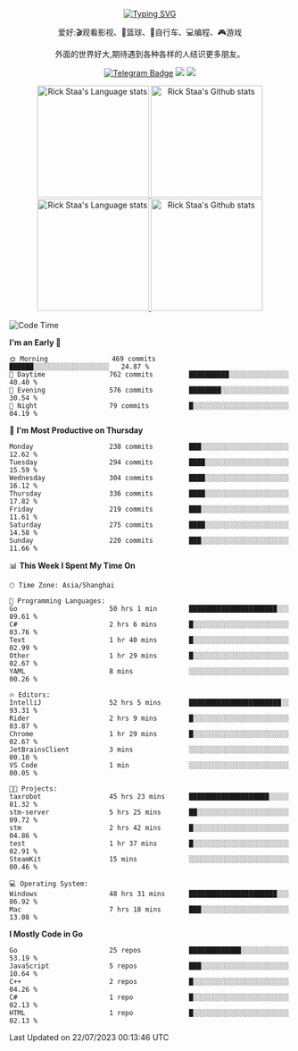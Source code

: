 <div align="center"> 

[![Typing SVG](https://readme-typing-svg.herokuapp.com?size=25&duration=2500&color=eeeeee&vCenter=true&width=200&height=40&lines=Hi+there+%F0%9F%91%8B%F0%9F%8F%BB;I'm+DanBai)](https://git.io/typing-svg)

爱好:🎬观看影视、🏀篮球、🚴自行车、💻编程、🎮游戏

外面的世界好大,期待遇到各种各样的人结识更多朋友。

[![Telegram Badge](https://img.shields.io/badge/-Telegram-blue?style=flat&logo=Telegram&logoColor=white)](https://t.me/danbai9420) 
[![](https://img.shields.io/badge/-Blog-brightgreen?style=flat&logo=Blogger&logoColor=white)](https://p00q.cn)
[![](https://img.shields.io/badge/-Email-red?style=flat&logo=Mail.Ru&logoColor=white)](mailto:danbai@88.com)
</div>

<!-- Light Mode -->
<div align="center"> 
<a href="https://github.com/anuraghazra/github-readme-stats#gh-light-mode-only">
<img height=200 src="https://github-readme-stats.vercel.app/api/top-langs/?username=danbai225&layout=compact&langs_count=10&hide_border=1&role=OWNER,COLLABORATOR#gh-light-mode-only" alt="Rick Staa's Language stats" />
</a>
<a href="https://github.com/anuraghazra/github-readme-stats#gh-light-mode-only">
<img height=200 src="https://github-readme-stats.vercel.app/api?username=danbai225&show_icons=true&count_private=true&line_height=28&hide_border=1&include_all_commits=true&card_width=450&role=OWNER,COLLABORATOR&exclude_repo=github-readme-stats#gh-light-mode-only" alt="Rick Staa's Github stats" />
</a>
</div>

<!-- Dark Mode -->
<div align="center"> 
<a href="https://github.com/anuraghazra/github-readme-stats#gh-dark-mode-only">
<img height=200 src="https://github-readme-stats.vercel.app/api/top-langs/?username=danbai225&layout=compact&langs_count=10&hide_border=1&role=OWNER,COLLABORATOR&theme=github_dark#gh-dark-mode-only" alt="Rick Staa's Language stats" />
</a>
<a href="https://github.com/anuraghazra/github-readme-stats#gh-dark-mode-only">
<img height=200 src="https://github-readme-stats.vercel.app/api?username=danbai225&show_icons=true&count_private=true&line_height=28&hide_border=1&include_all_commits=true&card_width=450&role=OWNER,COLLABORATOR&exclude_repo=github-readme-stats&theme=github_dark#gh-dark-mode-only" alt="Rick Staa's Github stats" />
</a>
</div>

<!--START_SECTION:waka-->
![Code Time](http://img.shields.io/badge/Code%20Time-673%20hrs%2013%20mins-blue)

**I'm an Early 🐤** 

```text
🌞 Morning                469 commits         ██████░░░░░░░░░░░░░░░░░░░   24.87 % 
🌆 Daytime                762 commits         ██████████░░░░░░░░░░░░░░░   40.40 % 
🌃 Evening                576 commits         ████████░░░░░░░░░░░░░░░░░   30.54 % 
🌙 Night                  79 commits          █░░░░░░░░░░░░░░░░░░░░░░░░   04.19 % 
```
📅 **I'm Most Productive on Thursday** 

```text
Monday                   238 commits         ███░░░░░░░░░░░░░░░░░░░░░░   12.62 % 
Tuesday                  294 commits         ████░░░░░░░░░░░░░░░░░░░░░   15.59 % 
Wednesday                304 commits         ████░░░░░░░░░░░░░░░░░░░░░   16.12 % 
Thursday                 336 commits         ████░░░░░░░░░░░░░░░░░░░░░   17.82 % 
Friday                   219 commits         ███░░░░░░░░░░░░░░░░░░░░░░   11.61 % 
Saturday                 275 commits         ████░░░░░░░░░░░░░░░░░░░░░   14.58 % 
Sunday                   220 commits         ███░░░░░░░░░░░░░░░░░░░░░░   11.66 % 
```


📊 **This Week I Spent My Time On** 

```text
🕑︎ Time Zone: Asia/Shanghai

💬 Programming Languages: 
Go                       50 hrs 1 min        ██████████████████████░░░   89.61 % 
C#                       2 hrs 6 mins        █░░░░░░░░░░░░░░░░░░░░░░░░   03.76 % 
Text                     1 hr 40 mins        █░░░░░░░░░░░░░░░░░░░░░░░░   02.99 % 
Other                    1 hr 29 mins        █░░░░░░░░░░░░░░░░░░░░░░░░   02.67 % 
YAML                     8 mins              ░░░░░░░░░░░░░░░░░░░░░░░░░   00.26 % 

🔥 Editors: 
IntelliJ                 52 hrs 5 mins       ███████████████████████░░   93.31 % 
Rider                    2 hrs 9 mins        █░░░░░░░░░░░░░░░░░░░░░░░░   03.87 % 
Chrome                   1 hr 29 mins        █░░░░░░░░░░░░░░░░░░░░░░░░   02.67 % 
JetBrainsClient          3 mins              ░░░░░░░░░░░░░░░░░░░░░░░░░   00.10 % 
VS Code                  1 min               ░░░░░░░░░░░░░░░░░░░░░░░░░   00.05 % 

🐱‍💻 Projects: 
taxrobot                 45 hrs 23 mins      ████████████████████░░░░░   81.32 % 
stm-server               5 hrs 25 mins       ██░░░░░░░░░░░░░░░░░░░░░░░   09.72 % 
stm                      2 hrs 42 mins       █░░░░░░░░░░░░░░░░░░░░░░░░   04.86 % 
test                     1 hr 37 mins        █░░░░░░░░░░░░░░░░░░░░░░░░   02.91 % 
SteamKit                 15 mins             ░░░░░░░░░░░░░░░░░░░░░░░░░   00.46 % 

💻 Operating System: 
Windows                  48 hrs 31 mins      ██████████████████████░░░   86.92 % 
Mac                      7 hrs 18 mins       ███░░░░░░░░░░░░░░░░░░░░░░   13.08 % 
```

**I Mostly Code in Go** 

```text
Go                       25 repos            █████████████░░░░░░░░░░░░   53.19 % 
JavaScript               5 repos             ███░░░░░░░░░░░░░░░░░░░░░░   10.64 % 
C++                      2 repos             █░░░░░░░░░░░░░░░░░░░░░░░░   04.26 % 
C#                       1 repo              █░░░░░░░░░░░░░░░░░░░░░░░░   02.13 % 
HTML                     1 repo              █░░░░░░░░░░░░░░░░░░░░░░░░   02.13 % 
```




 Last Updated on 22/07/2023 00:13:46 UTC
<!--END_SECTION:waka-->

